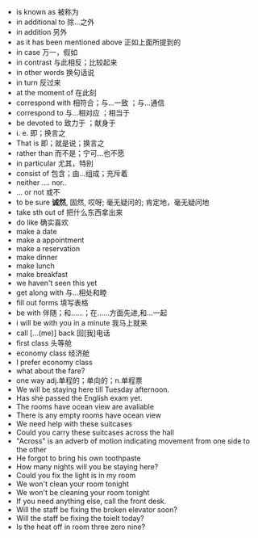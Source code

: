 -   is known as 被称为
-   in additional to 除...之外
-   in addition 另外
-   as it has been mentioned above 正如上面所提到的
-   in case 万一，假如
-   in contrast 与此相反；比较起来
-   in other words 换句话说
-   in turn 反过来
-   at the moment of 在此刻
-   correspond with 相符合；与...一致 ；与...通信
-   correspond to 与...相对应 ；相当于
-   be devoted to 致力于 ；献身于
-   i. e. 即；换言之
-   That is 即；就是说；换言之
-   rather than 而不是；宁可...也不愿
-   in particular 尤其，特别
-   consist of 包含；由...组成；充斥着
-   neither .... nor..
-   ... or not 或不
-  to be sure **诚然**, 固然, 哎呀; 毫无疑问的; 肯定地，毫无疑问地
- take sth out of 把什么东西拿出来
- do like 确实喜欢
- make a date
- make a appointment
- make a reservation
- make dinner
- make lunch
- make breakfast
- we haven't seen this yet
- get along with 与...相处和睦
- fill out forms 填写表格
- be with 伴随；和……；在……方面先进,和...一起
- i will be with you in a minute  我马上就来
- call [...(me)] back 回[我]电话
- first class 头等舱
- economy class 经济舱
- I prefer economy class
- what about the fare?
- one way adj.单程的；单向的；n.单程票
- We will be staying here till Tuesday afternoon.
- Has she passed the English exam yet.
- The rooms have ocean view are avaliable
- There is any empty rooms have ocean view
- We need help with these suitcases
- Could you carry these suitcases across the hall
- "Across" is an adverb of motion indicating movement from one side to the other
- He forgot to bring his own toothpaste
- How many nights will you be staying here?
- Could you fix the light is in my room
- We won't clean your room tonight
- We won't be cleaning your room tonight
- If you need anything else, call the front desk.
- Will the staff be fixing the broken elevator soon?
- Will the staff be fixing the toielt today?
- Is the heat off in room three zero nine?